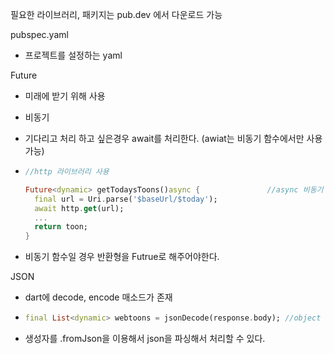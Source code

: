 필요한 라이브러리, 패키지는 pub.dev 에서 다운로드 가능



pubspec.yaml

- 프로젝트를 설정하는 yaml




Future

- 미래에 받기 위해 사용

- 비동기

- 기다리고 처리 하고 싶은경우 await를 처리한다. (awiat는 비동기 함수에서만 사용 가능)

- ```dart
  //http 라이브러리 사용

  Future<dynamic> getTodaysToons()async {				//async 비동기 함수
    final url = Uri.parse('$baseUrl/$today');
    await http.get(url);
    ...
    return toon;
  }
  ```

- 비동기 함수일 경우 반환형을 Futrue<T>로 해주어야한다.






JSON

- dart에 decode, encode 매소드가 존재

- ```dart
  final List<dynamic> webtoons = jsonDecode(response.body);	//object List
  ```

- 생성자를 .fromJson을 이용해서 json을 파싱해서 처리할 수 있다.